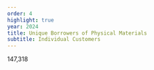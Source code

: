 ```yaml
---
order: 4
highlight: true
year: 2024
title: Unique Borrowers of Physical Materials
subtitle: Individual Customers
---
```


147,318
